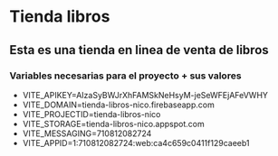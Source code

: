 # Tienda libros

## Esta es una tienda en linea de venta de libros

### Variables necesarias para el proyecto + sus valores
- VITE_APIKEY=AIzaSyBWJrXhFAMSkNeHsyM-jeSeWFEjAFeVWHY
- VITE_DOMAIN=tienda-libros-nico.firebaseapp.com
- VITE_PROJECTID=tienda-libros-nico
- VITE_STORAGE=tienda-libros-nico.appspot.com
- VITE_MESSAGING=710812082724
- VITE_APPID=1:710812082724:web:ca4c659c0411f129caeeb1

